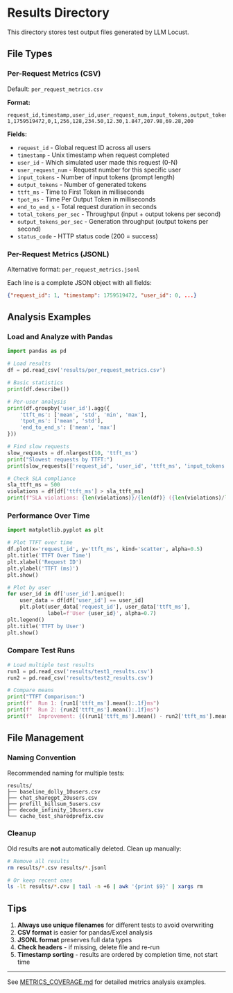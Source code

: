 # Results Directory

This directory stores test output files generated by LLM Locust.

## File Types

### Per-Request Metrics (CSV)
Default: `per_request_metrics.csv`

**Format:**
```csv
request_id,timestamp,user_id,user_request_num,input_tokens,output_tokens,ttft_ms,tpot_ms,end_to_end_s,total_tokens_per_sec,output_tokens_per_sec,status_code
1,1759519472,0,1,256,128,234.50,12.30,1.847,207.98,69.28,200
```

**Fields:**
- `request_id` - Global request ID across all users
- `timestamp` - Unix timestamp when request completed
- `user_id` - Which simulated user made this request (0-N)
- `user_request_num` - Request number for this specific user
- `input_tokens` - Number of input tokens (prompt length)
- `output_tokens` - Number of generated tokens
- `ttft_ms` - Time to First Token in milliseconds
- `tpot_ms` - Time Per Output Token in milliseconds
- `end_to_end_s` - Total request duration in seconds
- `total_tokens_per_sec` - Throughput (input + output tokens per second)
- `output_tokens_per_sec` - Generation throughput (output tokens per second)
- `status_code` - HTTP status code (200 = success)

### Per-Request Metrics (JSONL)
Alternative format: `per_request_metrics.jsonl`

Each line is a complete JSON object with all fields:
```json
{"request_id": 1, "timestamp": 1759519472, "user_id": 0, ...}
```

## Analysis Examples

### Load and Analyze with Pandas

```python
import pandas as pd

# Load results
df = pd.read_csv('results/per_request_metrics.csv')

# Basic statistics
print(df.describe())

# Per-user analysis
print(df.groupby('user_id').agg({
    'ttft_ms': ['mean', 'std', 'min', 'max'],
    'tpot_ms': ['mean', 'std'],
    'end_to_end_s': ['mean', 'max']
}))

# Find slow requests
slow_requests = df.nlargest(10, 'ttft_ms')
print("Slowest requests by TTFT:")
print(slow_requests[['request_id', 'user_id', 'ttft_ms', 'input_tokens']])

# Check SLA compliance
sla_ttft_ms = 500
violations = df[df['ttft_ms'] > sla_ttft_ms]
print(f"SLA violations: {len(violations)}/{len(df)} ({len(violations)/len(df)*100:.1f}%)")
```

### Performance Over Time

```python
import matplotlib.pyplot as plt

# Plot TTFT over time
df.plot(x='request_id', y='ttft_ms', kind='scatter', alpha=0.5)
plt.title('TTFT Over Time')
plt.xlabel('Request ID')
plt.ylabel('TTFT (ms)')
plt.show()

# Plot by user
for user_id in df['user_id'].unique():
    user_data = df[df['user_id'] == user_id]
    plt.plot(user_data['request_id'], user_data['ttft_ms'], 
             label=f'User {user_id}', alpha=0.7)
plt.legend()
plt.title('TTFT by User')
plt.show()
```

### Compare Test Runs

```python
# Load multiple test results
run1 = pd.read_csv('results/test1_results.csv')
run2 = pd.read_csv('results/test2_results.csv')

# Compare means
print("TTFT Comparison:")
print(f"  Run 1: {run1['ttft_ms'].mean():.1f}ms")
print(f"  Run 2: {run2['ttft_ms'].mean():.1f}ms")
print(f"  Improvement: {((run1['ttft_ms'].mean() - run2['ttft_ms'].mean()) / run1['ttft_ms'].mean() * 100):.1f}%")
```

## File Management

### Naming Convention

Recommended naming for multiple tests:
```
results/
├── baseline_dolly_10users.csv
├── chat_sharegpt_20users.csv
├── prefill_billsum_5users.csv
├── decode_infinity_10users.csv
└── cache_test_sharedprefix.csv
```

### Cleanup

Old results are **not** automatically deleted. Clean up manually:
```bash
# Remove all results
rm results/*.csv results/*.jsonl

# Or keep recent ones
ls -lt results/*.csv | tail -n +6 | awk '{print $9}' | xargs rm
```

## Tips

1. **Always use unique filenames** for different tests to avoid overwriting
2. **CSV format** is easier for pandas/Excel analysis
3. **JSONL format** preserves full data types
4. **Check headers** - if missing, delete file and re-run
5. **Timestamp sorting** - results are ordered by completion time, not start time

---

See [METRICS_COVERAGE.md](../docs/METRICS_COVERAGE.md) for detailed metrics analysis examples.

